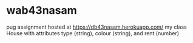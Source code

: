 # wab43nasam

pug assignment 
hosted at <https://db43nasam.herokuapp.com/>
my class House with attributes type (string), colour (string), and rent (number)